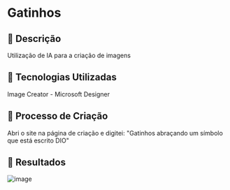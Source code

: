 # Gatinhos

## 📒 Descrição
Utilização de IA para a criação de imagens

## 🤖 Tecnologias Utilizadas
Image Creator - Microsoft Designer

## 🧐 Processo de Criação
Abri o site na página de criação e digitei: "Gatinhos abraçando um símbolo que está escrito DIO"

## 🚀 Resultados
![image](https://github.com/user-attachments/assets/226d45a9-a3ea-471c-a974-36009776f964)
